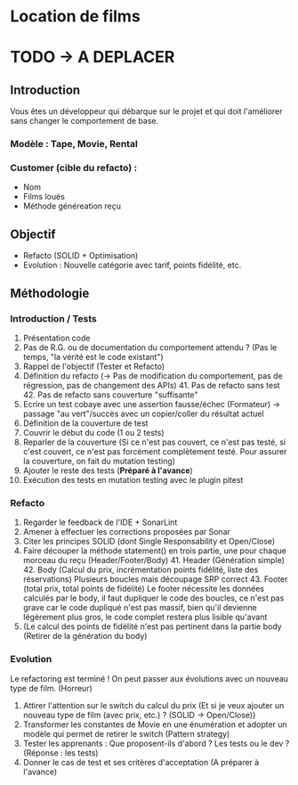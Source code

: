 # Location de films

# TODO -> A DEPLACER

## Introduction

Vous êtes un développeur qui débarque sur le projet et qui doit l'améliorer sans changer le comportement de base.

### Modèle : Tape, Movie, Rental

### Customer (cible du refacto) :
- Nom
- Films loués
- Méthode généreation reçu

## Objectif
- Refacto (SOLID + Optimisation)
- Evolution : Nouvelle catégorie avec tarif, points fidélité, etc.

## Méthodologie

### Introduction / Tests
1. Présentation code
2. Pas de R.G. ou de documentation du comportement attendu ? (Pas le temps, "la vérité est le code existant")
3. Rappel de l'objectif (Tester et Refacto)
4. Définition du refacto (-> Pas de modification du comportement, pas de régression, pas de changement des APIs)
   41. Pas de refacto sans test
   42. Pas de refacto sans couverture "suffisante"
5. Ecrire un test cobaye avec une assertion fausse/échec (Formateur) -> passage "au vert"/succès avec un copier/coller du résultat actuel
6. Définition de la couverture de test
7. Couvrir le début du code (1 ou 2 tests)
8. Reparler de la couverture (Si ce n'est pas couvert, ce n'est pas testé, si c'est couvert, ce n'est pas forcément complètement testé. Pour assurer la couverture, on fait du mutation testing)
9. Ajouter le reste des tests (**Préparé à l'avance**)
10. Exécution des tests en mutation testing avec le plugin pitest

### Refacto
1. Regarder le feedback de l'IDE + SonarLint
2. Amener à effectuer les corrections proposées par Sonar
3. Citer les principes SOLID (dont Single Responsability et Open/Close)
4. Faire découper la méthode statement() en trois partie, une pour chaque morceau du reçu (Header/Footer/Body)
    41. Header (Génération simple)
    42. Body (Calcul du prix, incrémentation points fidélité, liste des réservations)
        Plusieurs boucles mais découpage SRP correct
    43. Footer (total prix, total points de fidélité)
        Le footer nécessite les données calculés par le body, il faut dupliquer le code des boucles, ce n'est pas grave car le code dupliqué n'est pas massif, bien qu'il devienne légèrement plus gros, le code complet restera plus lisible qu'avant
5. (Le calcul des points de fidélité n'est pas pertinent dans la partie body (Retirer de la génération du body)

### Evolution
Le refactoring est terminé ! On peut passer aux évolutions avec un nouveau type de film. (Horreur)
1. Attirer l'attention sur le switch du calcul du prix (Et si je veux ajouter un nouveau type de film (avec prix, etc.) ? (SOLID -> Open/Close))
2. Transformer les constantes de Movie en une énumération et adopter un modèle qui permet de retirer le switch (Pattern strategy)
3. Tester les apprenants : Que proposent-ils d'abord ? Les tests ou le dev ? (Réponse :  les tests)
4. Donner le cas de test et ses critères d'acceptation (A préparer à l'avance)





